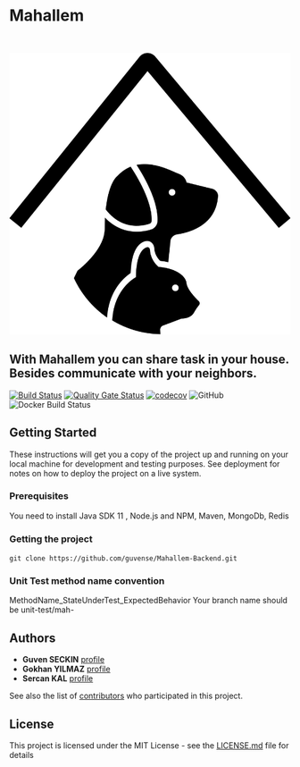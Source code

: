 

# Mahallem 
&nbsp;&nbsp;&nbsp;&nbsp;&nbsp;&nbsp;&nbsp;&nbsp;&nbsp;&nbsp;

![alt text](icon.svg)


## With Mahallem you can share task in your house. Besides communicate with your neighbors.

[![Build Status](https://travis-ci.com/guvense/Mahallem.svg?branch=master)](https://travis-ci.com/guvense/Mahallem)
[![Quality Gate Status](https://sonarcloud.io/api/project_badges/measure?project=guvense_Mahallem-Backend&metric=alert_status)](https://sonarcloud.io/dashboard?id=guvense_Mahallem-Backend)
[![codecov](https://codecov.io/gh/guvense/Mahallem/branch/master/graph/badge.svg)](https://codecov.io/gh/guvense/Mahallem)
![GitHub](https://img.shields.io/github/license/guvense/mahallem)
![Docker Build Status](https://img.shields.io/docker/build/guvense/mahallem_api)
## Getting Started

These instructions will get you a copy of the project up and running on your local machine for development and testing purposes. See deployment for notes on how to deploy the project on a live system.

### Prerequisites

You need to install Java SDK 11 , Node.js and NPM, Maven, MongoDb, Redis


### Getting the project
```
git clone https://github.com/guvense/Mahallem-Backend.git
```

### Unit Test method name convention 
  MethodName_StateUnderTest_ExpectedBehavior
  Your branch name should be unit-test/mah-<Issue Id>
 
## Authors
* **Guven SECKIN** [profile](https://github.com/guvense)
* **Gokhan YILMAZ** [profile](https://github.com/GokhanYilmaz44)
* **Sercan KAL** [profile](https://github.com/srcnkl)

See also the list of [contributors](https://github.com/guvense/Mahallem-Backend/graphs/contributors) who participated in this project.

## License

This project is licensed under the MIT License - see the [LICENSE.md](LICENSE.md) file for details

